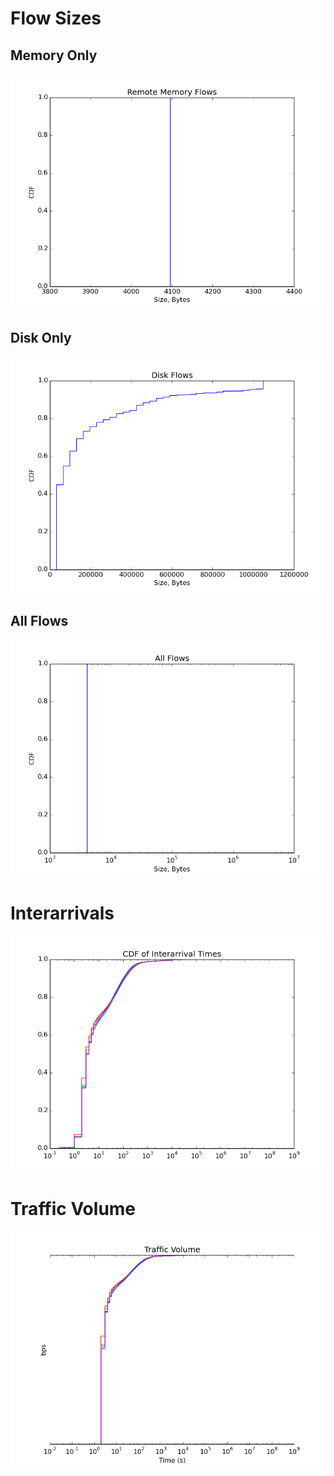 Flow Sizes
==========

Memory Only
-----------
![Memory Only](./memflowsizes_cdf.png)

Disk Only
---------
![Disk Only](./diskflowsizes_cdf.png)

All Flows
---------
![All flows](./allflowsizes_cdf.png)

Interarrivals
=============
![Interarrival CDF Per Source](./src_interarrivals.png)

Traffic Volume
==============
![Traffic Volume in 1ms measurement increments](./trafficvolume.png)

